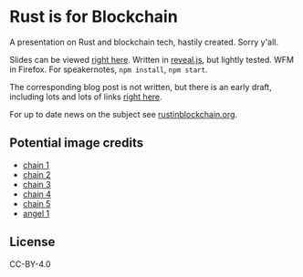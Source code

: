 # Rust is for Blockchain

A presentation on Rust and blockchain tech, hastily created. Sorry y'all.

Slides can be viewed [right here][rh1]. Written in [reveal.js], but lightly
tested. WFM in Firefox. For speakernotes, `npm install`, `npm start`.

The corresponding blog post is not written, but there is
an early draft, including lots and lots of links [right here][rh2].

For up to date news on the subject see [rustinblockchain.org][rib].

[rib]: https://rustinblockchain.org/

[reveal.js]: https://github.com/hakimel/reveal.js
[rh1]: https://brson.github.io/rust-is-for-blockchain
[rh2]: rust-is-for-blockchain.md

## Potential image credits

- [chain 1](https://ccsearch.creativecommons.org/photos/c0037c67-a0b3-4bc0-972f-b3d737be6173)
- [chain 2](https://ccsearch.creativecommons.org/photos/96645b73-c516-474b-98dc-7cdff916a15e)
- [chain 3](https://ccsearch.creativecommons.org/photos/b61b3da6-2ce5-4161-bb89-72a04f2fa91c)
- [chain 4](https://ccsearch.creativecommons.org/photos/80e78101-2a56-4a1d-a893-a05f6801d1ce)
- [chain 5](https://ccsearch.creativecommons.org/photos/e3d13760-2b77-4488-b9a2-da2bea651a1e)
- [angel 1](https://ccsearch.creativecommons.org/photos/4b8564bc-b699-42d1-8a5f-13072a8db81c)

## License

CC-BY-4.0
